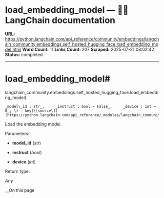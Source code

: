 # load_embedding_model — 🦜🔗 LangChain  documentation

**URL:** https://python.langchain.com/api_reference/community/embeddings/langchain_community.embeddings.self_hosted_hugging_face.load_embedding_model.html
**Word Count:** 11
**Links Count:** 207
**Scraped:** 2025-07-21 08:02:42
**Status:** completed

---

# load\_embedding\_model\#

langchain\_community.embeddings.self\_hosted\_hugging\_face.load\_embedding\_model\(

    _model\_id : str_,     _instruct : bool = False_,     _device : int = 0_, \) → Any[\[source\]](https://python.langchain.com/api_reference/_modules/langchain_community/embeddings/self_hosted_hugging_face.html#load_embedding_model)\#     

Load the embedding model.

Parameters:     

  * **model\_id** \(_str_\)

  * **instruct** \(_bool_\)

  * **device** \(_int_\)

Return type:     

_Any_

__On this page